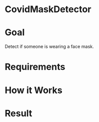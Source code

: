 # CovidMaskDetector

# Goal

Detect if someone is wearing a face mask.

# Requirements



# How it Works


# Result
